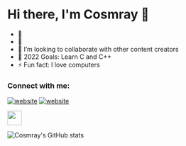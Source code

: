 # Hi there, I'm Cosmray 👋 

- 🔭 
- 🌱 
- 👯 I’m looking to collaborate with other content creators
- 🥅 2022 Goals: Learn C and C++
- ⚡ Fun fact: I love computers

### Connect with me:

[![website](./img/globe-light.svg)](https://github.com/Cosmray/)
[![website](e)](https://steamcommunity.com/id/cosmray)

<a href="https://steamcommunity.com/id/cosmray" >
  <img height="32" width="32" src="https://images-wixmp-ed30a86b8c4ca887773594c2.wixmp.com/f/77c46e0c-3538-4799-9cc7-8ae6308605fa/d7ujcvz-bb696641-0c72-4583-b66c-77997a69dc8e.png?token=eyJ0eXAiOiJKV1QiLCJhbGciOiJIUzI1NiJ9.eyJpc3MiOiJ1cm46YXBwOjdlMGQxODg5ODIyNjQzNzNhNWYwZDQxNWVhMGQyNmUwIiwic3ViIjoidXJuOmFwcDo3ZTBkMTg4OTgyMjY0MzczYTVmMGQ0MTVlYTBkMjZlMCIsImF1ZCI6WyJ1cm46c2VydmljZTpmaWxlLmRvd25sb2FkIl0sIm9iaiI6W1t7InBhdGgiOiIvZi83N2M0NmUwYy0zNTM4LTQ3OTktOWNjNy04YWU2MzA4NjA1ZmEvZDd1amN2ei1iYjY5NjY0MS0wYzcyLTQ1ODMtYjY2Yy03Nzk5N2E2OWRjOGUucG5nIn1dXX0.e6RzzCxzqveTsr4-IgL3DwvXFi3HmjXc3ZeVyl8MVNI" />
</a>


![Cosmray's GitHub stats](https://github-readme-stats.vercel.app/api?username=Cosmray&show_icons=true&theme=radical)
